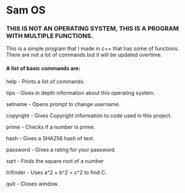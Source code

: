 # Sam OS
### THIS IS NOT AN OPERATING SYSTEM, THIS IS A PROGRAM WITH MULTIPLE FUNCTIONS.
This is a simple program that I made in c++ that has some of functions. There are not a lot of commands but it will be updated overtime.

#### A list of basic commands are:
help		  - Prints a list of commands.

tips		  - Gives in depth information about this operating system.

setname	  - Opens prompt to change username.

copyright	- Gives Copyright information to code used in this project.

prime		  - Checks if a number is prime.

hash		  - Gives a SHA256 hash of text.

password	- Gives a rating for your password.

sqrt		  - Finds the square root of a number

trifinder	- Uses a^2 + b^2 = c^2 to find C.

quit	  	- Closes window.
